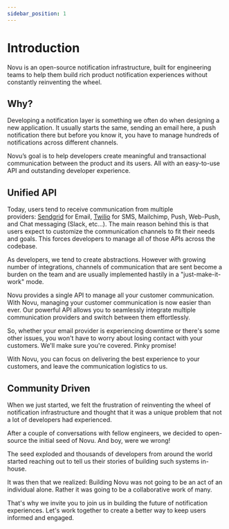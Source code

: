 ```yaml
---
sidebar_position: 1
---
```


# Introduction

Novu is an open-source notification infrastructure, built for engineering teams to help them build rich product notification experiences without constantly reinventing the wheel.

## Why?

Developing a notification layer is something we often do when designing a new application. It usually starts the same, sending an email here, a push notification there but before you know it, you have to manage hundreds of notifications across different channels.

Novu’s goal is to help developers create meaningful and transactional communication between the product and its users. All with an easy-to-use API and outstanding developer experience.

## Unified API

Today, users tend to receive communication from multiple providers: [Sendgrid](https://sendgrid.com/) for Email, [Twilio](https://www.twilio.com/) for SMS, Mailchimp, Push, Web-Push, and Chat messaging (Slack, etc...). The main reason behind this is that users expect to customize the communication channels to fit their needs and goals. This forces developers to manage all of those APIs across the codebase.

As developers, we tend to create abstractions. However with growing number of integrations, channels of communication that are sent become a burden on the team and are usually implemented hastily in a "just-make-it-work" mode.

Novu provides a single API to manage all your customer communication. With Novu, managing your customer communication is now easier than ever. Our powerful API allows you to seamlessly integrate multiple communication providers and switch between them effortlessly.

So, whether your email provider is experiencing downtime or there's some other issues, you won't have to worry about losing contact with your customers. We'll make sure you're covered. Pinky promise!

With Novu, you can focus on delivering the best experience to your customers, and leave the communication logistics to us.

## Community Driven

When we just started, we felt the frustration of reinventing the wheel of notification infrastructure and thought that it was a unique problem that not a lot of developers had experienced.

After a couple of conversations with fellow engineers, we decided to open-source the initial seed of Novu. And boy, were we wrong!

The seed exploded and thousands of developers from around the world started reaching out to tell us their stories of building such systems in-house.

It was then that we realized: Building Novu was not going to be an act of an individual alone. Rather it was going to be a collaborative work of many.

That's why we invite you to join us in building the future of notification experiences. Let's work together to create a better way to keep users informed and engaged.
